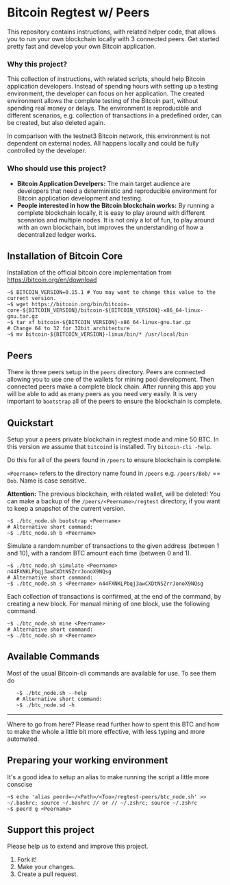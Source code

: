 # Bitcoin Regtest w/ Peers #

This repository contains instructions, with related helper code, that allows you to run your own blockchain locally with 3 connected peers. Get started pretty fast and develop your own Bitcoin application.

### Why this project?

This collection of instructions, with related scripts, should help Bitcoin
application developers. Instead of spending hours with setting up a testing
environment, the developer can focus on her application. The created environment allows the complete testing of the Bitcoin part, without spending real money or delays. The environment is reproducible and different scenarios, e.g. collection of transactions in a predefined order, can be created, but also deleted again.

In comparison with the testnet3 Bitcoin network, this environment is not
dependent on external nodes. All happens locally and could be fully controlled
by the developer.

### Who should use this project?

* **Bitcoin Application Develpers:** The main target audience are developers
that need a deterministic and reproducible environment for Bitcoin application
development and testing.
* **People interested in how the Bitcoin blockchain works:** By running a
complete blockchain locally, it is easy to play around with different scenarios
and multiple nodes. It is not only a lot of fun, to play around with an own
blockchain, but improves the understanding of how a decentralized ledger works.

## Installation of Bitcoin Core ##

Installation of the official bitcoin core implementation from
https://bitcoin.org/en/download

    ~$ BITCOIN_VERSION=0.15.1 # You may want to change this value to the current version.
    ~$ wget https://bitcoin.org/bin/bitcoin-core-${BITCOIN_VERSION}/bitcoin-${BITCOIN_VERSION}-x86_64-linux-gnu.tar.gz    
    ~$ tar xf bitcoin-${BITCOIN_VERSION}-x86_64-linux-gnu.tar.gz    
    # Change 64 to 32 for 32bit architecture
    ~$ mv bitcoin-${BITCOIN_VERSION}-linux/bin/* /usr/local/bin

## Peers ##

There is three peers setup in the `peers` directory. Peers are connected allowing you to use one of the wallets for mining pool development. Then connected peers make a complete block chain. After running this app you will be able to add as many peers as you need very easily. It is very important to `bootstrap` all of the peers to ensure the blockchain is complete.

## Quickstart ##

Setup your a peers private blockchain in regtest mode and mine 50 BTC. In this
version we assume that `bitcoind` is installed. Try `bitcoin-cli -help`. 

Do this for all of the peers found in `/peers` to ensure blockchain is complete. 

`<Peername>` refers to the directory name found in `/peers` e.g. `/peers/Bob/` == `Bob`. Name is case sensitive.

**Attention:** The previous blockchain, with related wallet, will be deleted!
You can make a backup of the `/peers/<Peername>/regtest` directory, if you want to
keep a snapshot of the current version.

    ~$ ./btc_node.sh bootstrap <Peername>
    # Alternative short command:
    ~$ ./btc_node.sh b <Peername>

Simulate a random number of transactions to the given address (between 1 and 10), with a random BTC amount each time (between 0 and 1).

    ~$ ./btc_node.sh simulate <Peername> n44FXNKLPbqj3awCXDtNSZrrJonoX9NQsg
    # Alternative short command:
    ~$ ./btc_node.sh s <Peername> n44FXNKLPbqj3awCXDtNSZrrJonoX9NQsg

Each collection of transactions is confirmed¸ at the end of the command, by
creating a new block. For manual mining of one block, use the following
command.

    ~$ ./btc_node.sh mine <Peername>
    # Alternative short command:
    ~$ ./btc_node.sh m <Peername>

## Available Commands ##

Most of the usual Bitcoin-cli commands are available for use. To see them do
```
   ~$ ./btc_node.sh --help
   # Alternative short command:
   ~$ ./btc_node.sd -h
```
----

Where to go from here? Please read further how to spent this BTC and how to make
 the whole a little bit more effective, with less typing and more automated.

## Preparing your working environment ##

It's a good idea to setup an alias to make running the script a little more conscise

    ~$ echo 'alias peerd=~/<Path>/<Too>/regtest-peers/btc_node.sh' >> ~/.bashrc; source ~/.bashrc // or // ~/.zshrc; source ~/.zshrc 
    ~$ peerd g <Peername>

## Support this project ##

Please help us to extend and improve this project.

1. Fork it!
2. Make your changes.
3. Create a pull request.
